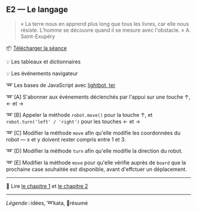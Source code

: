 ## E2 — Le langage
> « La terre nous en apprend plus long que tous les livres, car elle nous résiste. L'homme se découvre quand il se mesure avec l'obstacle. » A. Saint-Exupéry

:package: [Télécharger la séance](https://minhaskamal.github.io/DownGit/#/home?url=https://github.com/yamsellem/hetic.js/tree/master/E2)

:bulb: Les tableaux et dictionnaires

:bulb: Les événements navigateur

:loop: Les bases de JavaScript avec [lightbot, ter](lightbot.html)

:loop: [A] S'abonner aux événements déclenchés par l'appui sur une touche ↑, ← et →

:loop: [B] Appeler la méthode `robot.move()` pour la touche ↑, et `robot.turn('left' / 'right')` pour les touches ← et →

:loop: [C] Modifier la méthode `move` afin qu'elle modifie les coordonnées du robot — x et y doivent rester compris entre 1 et 3.

:loop: [D] Modifier la méthode `turn` afin qu'elle modifie la direction du robot.

:loop: [E] Modifier la méthode `move` pour qu'elle vérifie auprès de `board` que la prochaine case souhaitée est disponible, avant d'effctuer un déplacement.

---

:closed_book: Lire [le chapitre 1](https://goo.gl/QbZSn8#heading=h.if8cr9oewryj) et [le chapitre 2](https://goo.gl/QbZSn8#heading=h.4mzfbzxpf5lm)

---

_Légende_:bulb:idées, :loop:kata, :closed_book:résumé
